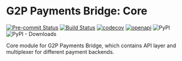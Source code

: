 # G2P Payments Bridge: Core
[![Pre-commit Status](https://github.com/OpenG2P/g2p-payments-bridge/actions/workflows/pre-commit.yml/badge.svg?branch=develop)](https://github.com/OpenG2P/g2p-payments-bridge/actions/workflows/pre-commit.yml?query=branch%3Adevelop)
[![Build Status](https://github.com/OpenG2P/g2p-payments-bridge/actions/workflows/test.yml/badge.svg?branch=develop)](https://github.com/OpenG2P/g2p-payments-bridge/actions/workflows/test.yml?query=branch%3Adevelop)
[![codecov](https://codecov.io/gh/OpenG2P/g2p-payments-bridge/branch/develop/graph/badge.svg)](https://codecov.io/gh/OpenG2P/g2p-payments-bridge)
[![openapi](https://img.shields.io/badge/open--API-swagger-brightgreen)](https://validator.swagger.io/?url=https://raw.githubusercontent.com/OpenG2P/g2p-payments-bridge/develop/api-docs/generated/openapi.json)
![PyPI](https://img.shields.io/pypi/v/g2p-payments-bridge-core?label=pypi%20package)
![PyPI - Downloads](https://img.shields.io/pypi/dm/g2p-payments-bridge-core)

Core module for G2P Payments Bridge, which contains API layer and multiplexer for different payment backends.

